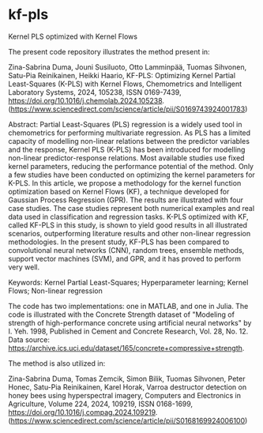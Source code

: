 # kf-pls
 Kernel PLS optimized with Kernel Flows

The present code repository illustrates the method present in:

Zina-Sabrina Duma, Jouni Susiluoto, Otto Lamminpää, Tuomas Sihvonen, Satu-Pia Reinikainen, Heikki Haario,
KF-PLS: Optimizing Kernel Partial Least-Squares (K-PLS) with Kernel Flows,
Chemometrics and Intelligent Laboratory Systems,
2024,
105238,
ISSN 0169-7439,
https://doi.org/10.1016/j.chemolab.2024.105238.
(https://www.sciencedirect.com/science/article/pii/S0169743924001783)

Abstract: Partial Least-Squares (PLS) regression is a widely used tool in chemometrics for performing multivariate regression. As PLS has a limited capacity of modelling non-linear relations between the predictor variables and the response, Kernel PLS (K-PLS) has been introduced for modelling non-linear predictor-response relations. Most available studies use fixed kernel parameters, reducing the performance potential of the method. Only a few studies have been conducted on optimizing the kernel parameters for K-PLS. In this article, we propose a methodology for the kernel function optimization based on Kernel Flows (KF), a technique developed for Gaussian Process Regression (GPR). The results are illustrated with four case studies. The case studies represent both numerical examples and real data used in classification and regression tasks. K-PLS optimized with KF, called KF-PLS in this study, is shown to yield good results in all illustrated scenarios, outperforming literature results and other non-linear regression methodologies. In the present study, KF-PLS has been compared to convolutional neural networks (CNN), random trees, ensemble methods, support vector machines (SVM), and GPR, and it has proved to perform very well.

Keywords: Kernel Partial Least-Squares; Hyperparameter learning; Kernel Flows; Non-linear regression

The code has two implementations: one in MATLAB, and one in Julia. The code is illustrated with the Concrete Strength dataset of "Modeling of strength of high-performance concrete using artificial neural networks" by I. Yeh. 1998, Published in Cement and Concrete Research, Vol. 28, No. 12. Data source: https://archive.ics.uci.edu/dataset/165/concrete+compressive+strength.

The method is also utilized in:

Zina-Sabrina Duma, Tomas Zemcik, Simon Bilik, Tuomas Sihvonen, Peter Honec, Satu-Pia Reinikainen, Karel Horak,
Varroa destructor detection on honey bees using hyperspectral imagery,
Computers and Electronics in Agriculture, Volume 224, 2024, 109219, ISSN 0168-1699,
https://doi.org/10.1016/j.compag.2024.109219. (https://www.sciencedirect.com/science/article/pii/S0168169924006100)
